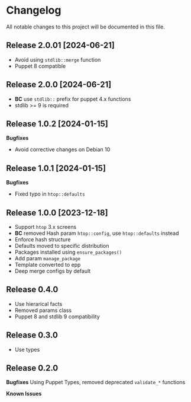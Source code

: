 # Changelog

All notable changes to this project will be documented in this file.

## Release 2.0.01 [2024-06-21]

- Avoid using `stdlib::merge` function
- Puppet 8 compatible

## Release 2.0.0 [2024-06-21]

- **BC** use `stdlib::` prefix for puppet 4.x functions
- stdlib >= 9 is required

## Release 1.0.2 [2024-01-15]

**Bugfixes**
- Avoid corrective changes on Debian 10

## Release 1.0.1 [2024-01-15]

**Bugfixes**
- Fixed typo in `htop::defaults`

## Release 1.0.0 [2023-12-18]

- Support `htop` 3.x screens
- **BC** removed Hash param `htop::config`, use `htop::defaults` instead
- Enforce hash structure
- Defaults moved to specific distribution
- Packages installed using `ensure_packages()`
- Add param `manage_package`
- Template converted to epp
- Deep merge configs by default

## Release 0.4.0

- Use hierarical facts
- Removed params class
- Puppet 8 and stdlib 9 compatibility

## Release 0.3.0

- Use types

## Release 0.2.0

**Bugfixes**
Using Puppet Types, removed deprecated `validate_*` functions

**Known Issues**
